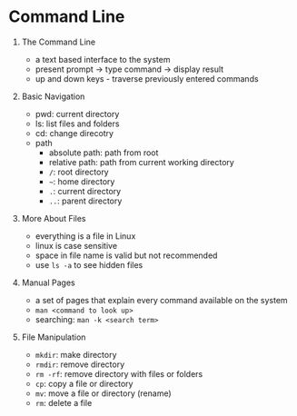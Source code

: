 # Command Line

1. The Command Line

   - a text based interface to the system
   - present prompt -> type command -> display result
   - up and down keys - traverse previously entered commands

2. Basic Navigation

   - pwd: current directory
   - ls: list files and folders
   - cd: change direcotry
   - path
     - absolute path: path from root
     - relative path: path from current working directory
     - `/`: root directory
     - `~`: home directory
     - `.`: current directory
     - `..`: parent directory

3. More About Files
   - everything is a file in Linux
   - linux is case sensitive
   - space in file name is valid but not recommended
   - use `ls -a` to see hidden files
4. Manual Pages
   - a set of pages that explain every command available on the system
   - `man <command to look up>`
   - searching: `man -k <search term>`
5. File Manipulation
   - `mkdir`: make directory
   - `rmdir`: remove directory
   - `rm -rf`: remove directory with files or folders
   - `cp`: copy a file or directory
   - `mv`: move a file or directory (rename)
   - `rm`: delete a file
